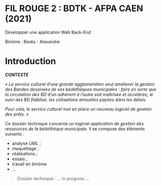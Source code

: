 # FIL ROUGE 2 : BDTK - AFPA CAEN (2021)
Développer une application Web Back-End

Binôme : Beata - Alexandre

# Introduction

**CONTEXTE**

_« Le service culturel d’une grande agglomération veut améliorer la gestion des Bandes dessinées de ses bédéthèques municipales : faire en sorte que la circulation des BD d’un adhérent à l’autre soit maîtrisée et accélérée, le suivi des BD fiabilisé, les cotisations annuelles payées dans les délais._

_Pour cela, le service culturel met en place un nouveau logiciel de gestion des prêts. »_

Ce dossier technique concerne un logiciel _application de gestion des ressources de la bédéthèque municipale_. Il se compose des éléments suivants :

- analyse UML ;
- maquettage ;
- réalisations ;
- essais ;
- travail en binôme
- ...

> Dossier technique : ... in progress ...
